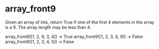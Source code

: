 # array_front9
Given an array of ints, return True if one of the first 4 elements in the array is a 9. The array length may be less than 4.


array_front9([1, 2, 9, 3, 4]) → True
array_front9([1, 2, 3, 4, 9]) → False
array_front9([1, 2, 3, 4, 5]) → False